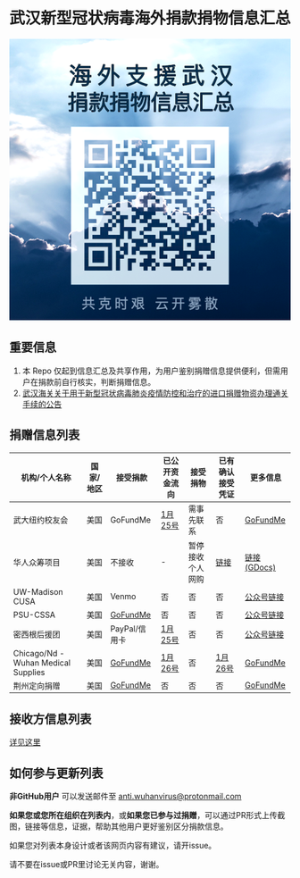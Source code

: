 # 武汉新型冠状病毒海外捐款捐物信息汇总

![QR](img/QR.jfif)

## 重要信息
1. 本 Repo 仅起到信息汇总及共享作用，为用户鉴别捐赠信息提供便利，但需用户在捐款前自行核实，判断捐赠信息。
2. [武汉海关关于用于新型冠状病毒肺炎疫情防控和治疗的进口捐赠物资办理通关手续的公告](http://www.customs.gov.cn/wuhan_customs/506378/506379/2851956/index.html)

## 捐赠信息列表

|机构/个人名称|国家/地区|接受捐款|已公开资金流向|接受捐物|已有确认接受凭证|更多信息|
|----|----|----|----|----|----|----|
|武大纽约校友会|美国|GoFundMe|[1月25号](https://mp.weixin.qq.com/s?__biz=MzA5MDk3Njk2OA==&mid=2649469411&idx=1&sn=6063094d35b3724bef73afa474092590&chksm=881c7644bf6bff52ace5d67a53be93c0325e30cddddc68b91d77ad2b370a071bf85f217ceb80&mpshare=1&scene=1&srcid=&sharer_sharetime=1580093623711&sharer_shareid=c282b90b765c4d4e8683eca427a40b39&exportkey=A0cf06FusJsOCPWgt1g72Po%3D&pass_ticket=b%2F6m5syet1k%2FIRLiCScj5rXu%2B3Y1UH0IKFYeN2jMviA%3D#rd)|需事先联系|否|[GoFundMe](https://www.gofundme.com/f/help-wuhan-fight-through-coronavirus?from=timeline)|
|华人众筹项目|美国|不接收|-|暂停接收个人网购|[链接](https://www.jianshu.com/p/44279607f25c)|[链接(GDocs)](https://docs.google.com/document/d/10ajFNh3_sTtyeWdgYP9HHnLH97kkH4w63O5l6Ip7sq0/mobilebasic?from=groupmessage&isappinstalled=0)|
|UW-Madison CUSA|美国|Venmo|否|否|否|[公众号链接](https://mp.weixin.qq.com/s?__biz=MjM5NjE3NTg4MQ==&mid=2649157328&idx=1&sn=9944f7cb0dcade00a525cae94c72503d&chksm=beff07b689888ea0d87171be6496e96ae93f1d5aeae7de639dac3d867bc5ae38855a15680222&mpshare=1&scene=1&srcid=&sharer_sharetime=1579914306615&sharer_shareid=c282b90b765c4d4e8683eca427a40b39&exportkey=AxxcthDE%2FafVp%2BcA1v3Lnp0%3D&pass_ticket=n9CznTPe9B50HPQNOY8BNU33C%2FkqyOkx8qUeWQBsLUY%3D#rd)|
|PSU-CSSA|美国|[GoFundMe](https://www.gofundme.com/f/8uk8e-psu-cssa-benefiting-wuhan?utm_medium=copy_link&utm_source=customer&utm_campaign=p_lico+share-sheet)|否|否|否|[公众号链接](https://mp.weixin.qq.com/s?__biz=Mzg4MTIyMTc5Ng==&mid=2247494219&idx=1&sn=ad620422c1f971ba9ad830f299547a2f&chksm=cf6be380f81c6a96ee28896fe87ecf7b81ed8812ad90149c741bc330c0dad978dab9a280b26f&mpshare=1&scene=1&srcid=&sharer_sharetime=1579923179147&sharer_shareid=880d1f29270eff0018433f83b04f8696&exportkey=A7cPBVafQPCiXh2SoaJh2u4%3D&pass_ticket=n9CznTPe9B50HPQNOY8BNU33C%2FkqyOkx8qUeWQBsLUY%3D#rd)|
|密西根后援团|美国|PayPal/信用卡|[1月25号](https://mp.weixin.qq.com/s?__biz=MzIyNTUwMjkzMg==&mid=2247484127&idx=1&sn=7e39ddc35af2ead07054a49c09f8bdf0&chksm=e87ff164df087872ed20add23cb934e8676851875f4ea8f6c14daf747e9d0264a9bb238084c7&mpshare=1&scene=1&srcid=&sharer_sharetime=1580093674766&sharer_shareid=c282b90b765c4d4e8683eca427a40b39&exportkey=AzVbztGYbiXWaggtxGNqlsw%3D&pass_ticket=b%2F6m5syet1k%2FIRLiCScj5rXu%2B3Y1UH0IKFYeN2jMviA%3D#rd)|否|否|[公众号链接](https://mp.weixin.qq.com/s?__biz=MzIyNTUwMjkzMg==&mid=2247484121&idx=1&sn=a54e185235d1527c8c6cbc4766d40810&chksm=e87ff162df087874389337b2427e61f18a6b9008ea9f2c16abb2e8bafe0a16f00db219807efc&mpshare=1&scene=1&srcid=&sharer_sharetime=1579966143312&sharer_shareid=7413d2033671d79c4383467451323eef&exportkey=A5rV20A%2FqT%2BDBX%2F8RCqavz4%3D&pass_ticket=OAguxKThIUHx7bVnoEvhB%2B1ptqb3ah4QXLpdiQfU7g0%3D#rd)|
|Chicago/Nd - Wuhan Medical Supplies|美国|[GoFundMe](https://www.gofundme.com/f/wuhan-coronavirus-medical-supplies)|[1月26号](https://www.gofundme.com/f/wuhan-coronavirus-medical-supplies)|否|[1月26号](https://www.gofundme.com/f/wuhan-coronavirus-medical-supplies)|[GoFundMe](https://www.gofundme.com/f/wuhan-coronavirus-medical-supplies)|
|荆州定向捐赠|美国|[GoFundMe](https://www.gofundme.com/f/fundraising-for-medical-supplies-ncov-jingzhou?utm_source=customer&utm_medium=copy_link-tip&utm_campaign=p_cp+share-sheet)|否|否|否|[GoFundMe](https://www.gofundme.com/f/fundraising-for-medical-supplies-ncov-jingzhou?utm_source=customer&utm_medium=copy_link-tip&utm_campaign=p_cp+share-sheet)|

## 接收方信息列表
[详见这里](recipient.md)

## 如何参与更新列表
**非GitHub用户** 可以发送邮件至 anti.wuhanvirus@protonmail.com

**如果您或您所在组织在列表内**，或**如果您已参与过捐赠**，可以通过PR形式上传截图，链接等信息，证据，帮助其他用户更好鉴别区分捐款信息。

如果您对列表本身设计或者该网页内容有建议，请开issue。

请不要在issue或PR里讨论无关内容，谢谢。
